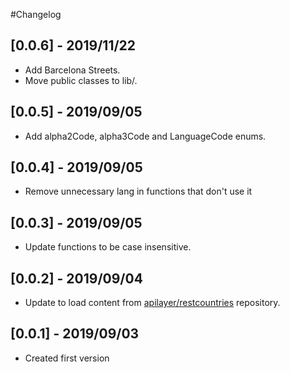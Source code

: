 #Changelog

## [0.0.6] - 2019/11/22

*  Add Barcelona Streets. 
*  Move public classes to lib/.

## [0.0.5] - 2019/09/05

*  Add alpha2Code, alpha3Code and LanguageCode enums.

## [0.0.4] - 2019/09/05

* Remove unnecessary lang in functions that don't use it

## [0.0.3] - 2019/09/05

* Update functions to be case insensitive. 

## [0.0.2] - 2019/09/04

* Update to load content from [apilayer/restcountries](https://github.com/apilayer/restcountries) repository.

## [0.0.1] - 2019/09/03

* Created first version
